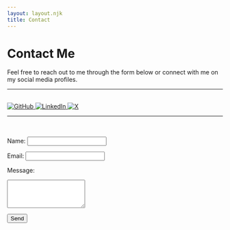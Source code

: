 ```yaml
---
layout: layout.njk
title: Contact
---
```


# Contact Me

Feel free to reach out to me through the form below or connect with me on my social media profiles.

---
<br>
<div class="social-links">
  <a href="https://github.com/udaysinh-git" target="_blank">
    <img src="https://img.icons8.com/ios-glyphs/30/000000/github.png" alt="GitHub">
  </a>
  <a href="https://www.linkedin.com/in/udaysinh-me/" target="_blank">
    <img src="https://img.icons8.com/ios-glyphs/30/000000/linkedin.png" alt="LinkedIn">
  </a>
  <a href="https://x.com/udaysinh_me" target="_blank">
    <img src="https://img.icons8.com/ios-glyphs/30/000000/twitter.png" alt="X">
  </a>
</div>

---
<br>
<br>
<form id="contact-form" action="/.netlify/functions/contact" method="POST">
  <label for="name">Name:</label>
  <input type="text" id="name" name="name" required>

  <label for="email">Email:</label>
  <input type="email" id="email" name="email" required>

  <label for="message">Message:</label>
  <textarea id="message" name="message" rows="4" required></textarea>
  
  <!-- Hidden field to store reCAPTCHA token -->
  <input type="hidden" name="recaptchaToken" id="recaptchaToken">
  
  <button type="submit">Send</button>
</form>

<!-- reCAPTCHA v3 Script -->
<script src="https://www.google.com/recaptcha/api.js?render=6LeTl6oqAAAAAMqp0IdSwgdo1M8mhkxcB2wFVVLu"></script>
<script src="/scripts/contact.js"></script>